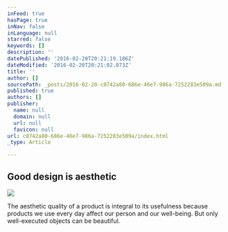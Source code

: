 ```yaml
---
inFeed: true
hasPage: true
inNav: false
inLanguage: null
starred: false
keywords: []
description: ''
datePublished: '2016-02-20T20:21:19.186Z'
dateModified: '2016-02-20T20:21:02.073Z'
title: ''
author: []
sourcePath: _posts/2016-02-20-c0742a80-686e-46e7-986a-7252283e509a.md
published: true
authors: []
publisher:
  name: null
  domain: null
  url: null
  favicon: null
url: c0742a80-686e-46e7-986a-7252283e509a/index.html
_type: Article

---
```

## Good design is aesthetic
![](https://the-grid-user-content.s3-us-west-2.amazonaws.com/22f9c2ad-7699-4656-98ff-cafcda30a61e.jpg)

The aesthetic quality of a product is integral to its usefulness because products we use every day affect our person and our well-being. But only well-executed objects can be beautiful.